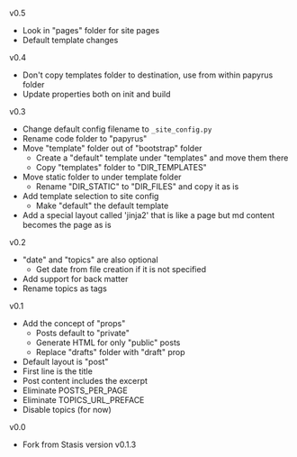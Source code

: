 v0.5
- Look in "pages" folder for site pages
- Default template changes

v0.4
- Don't copy templates folder to destination, use from within papyrus folder
- Update properties both on init and build

v0.3
- Change default config filename to `_site_config.py`
- Rename code folder to "papyrus"
- Move "template" folder out of "bootstrap" folder
  - Create a "default" template under "templates" and move them there
  - Copy "templates" folder to "DIR_TEMPLATES" 
- Move static folder to under template folder
  - Rename "DIR_STATIC" to "DIR_FILES" and copy it as is
- Add template selection to site config
  - Make "default" the default template
- Add a special layout called 'jinja2' that is like a page but md content becomes the page as is

v0.2
- "date" and "topics" are also optional
  - Get date from file creation if it is not specified
- Add support for back matter
- Rename topics as tags

v0.1
- Add the concept of "props"
  - Posts default to "private"
  - Generate HTML for only "public" posts
  - Replace "drafts" folder with "draft" prop
- Default layout is "post"
- First line is the title
- Post content includes the excerpt
- Eliminate POSTS_PER_PAGE
- Eliminate TOPICS_URL_PREFACE
- Disable topics (for now)

v0.0
- Fork from Stasis version v0.1.3